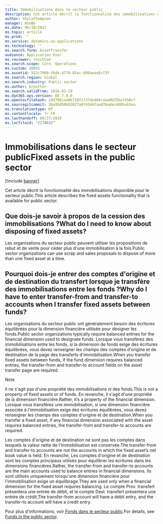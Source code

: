 ```yaml
---
title: Immobilisations dans le secteur public
description: Cet article décrit la fonctionnalité des immobilisations disponible pour le secteur public.
author: ShylaThompson
manager: AnnBe
ms.date: 06/20/2017
ms.topic: article
ms.prod: ''
ms.service: dynamics-ax-applications
ms.technology: ''
ms.search.form: AssetTransfer
audience: Application User
ms.reviewer: roschlom
ms.search.scope: Core, Operations
ms.custom: 20891
ms.assetid: 552c7969-f044-4774-82ec-080aeae8cf3f
ms.search.region: Global
ms.search.industry: Public sector
ms.author: brpotter
ms.search.validFrom: 2016-02-28
ms.dyn365.ops.version: AX 7.0.0
ms.openlocfilehash: 2dd706ca48b718f2737de404c4ae0b25ba7458cf
ms.sourcegitcommit: 3ba95d50b8262fa0f43d4faad76adac4d05eb3ea
ms.translationtype: HT
ms.contentlocale: fr-FR
ms.lasthandoff: 09/27/2019
ms.locfileid: "2174632"
---
```

# <a name="fixed-assets-in-the-public-sector"></a><span data-ttu-id="12c8a-103">Immobilisations dans le secteur public</span><span class="sxs-lookup"><span data-stu-id="12c8a-103">Fixed assets in the public sector</span></span>

[!include [banner](../includes/banner.md)]

<span data-ttu-id="12c8a-104">Cet article décrit la fonctionnalité des immobilisations disponible pour le secteur public.</span><span class="sxs-lookup"><span data-stu-id="12c8a-104">This article describes the fixed assets functionality that is available for public sector.</span></span> 

<a name="what-do-i-need-to-know-about-disposing-of-fixed-assets"></a><span data-ttu-id="12c8a-105">Que dois-je savoir à propos de la cession des immobilisations ?</span><span class="sxs-lookup"><span data-stu-id="12c8a-105">What do I need to know about disposing of fixed assets?</span></span>
-------------------------------------------------------

<span data-ttu-id="12c8a-106">Les organisations du secteur public peuvent utiliser les propositions de rebut et de vente pour céder plus d'une immobilisation à la fois.</span><span class="sxs-lookup"><span data-stu-id="12c8a-106">Public sector organizations can use scrap and sales proposals to dispose of more than one fixed asset at a time.</span></span>

## <a name="why-do-i-have-to-enter-transfer-from-and-transfer-to-accounts-when-i-transfer-fixed-assets-between-funds"></a><span data-ttu-id="12c8a-107">Pourquoi dois-je entrer des comptes d'origine et de destination du transfert lorsque je transfère des immobilisations entre les fonds ?</span><span class="sxs-lookup"><span data-stu-id="12c8a-107">Why do I have to enter transfer-from and transfer-to accounts when I transfer fixed assets between funds?</span></span>
<span data-ttu-id="12c8a-108">Les organisations du secteur public ont généralement besoin des écritures équilibrées pour la dimension financière utilisée pour désigner les fonds.</span><span class="sxs-lookup"><span data-stu-id="12c8a-108">Public sector organizations typically require balanced entries for the financial dimension used to designate funds.</span></span> <span data-ttu-id="12c8a-109">Lorsque vous transférez des immobilisations entre les fonds, si la dimension de fonds exige des écritures équilibrées, vous devez renseigner les champs des comptes d'origine et de destination de la page des transferts d'immobilisation.</span><span class="sxs-lookup"><span data-stu-id="12c8a-109">When you transfer fixed assets between funds, if the fund dimension requires balanced entries, the transfer-from and transfer-to account fields on the asset transfer page are required.</span></span> 

> [!NOTE] 
> <span data-ttu-id="12c8a-110">Il ne s'agit pas d'une propriété des immobilisations ni des fonds.</span><span class="sxs-lookup"><span data-stu-id="12c8a-110">This is not a property of fixed assets or of funds.</span></span> <span data-ttu-id="12c8a-111">En revanche, il s'agit d'une propriété de la dimension financière.</span><span class="sxs-lookup"><span data-stu-id="12c8a-111">Rather, it’s a property of the financial dimension.</span></span> <span data-ttu-id="12c8a-112">Lorsque vous transférez une immobilisation, si une dimension financière associée à l'immobilisation exige des écritures équilibrées, vous devez renseigner les champs des comptes d'origine et de destination.</span><span class="sxs-lookup"><span data-stu-id="12c8a-112">When you transfer a fixed asset, if any financial dimension associated with the asset requires balanced entries, the transfer-from and transfer-to accounts are required.</span></span> 

<span data-ttu-id="12c8a-113">Les comptes d'origine et de destination ne sont pas les comptes dans lesquels la valeur nette de l'immobilisation est conservée.</span><span class="sxs-lookup"><span data-stu-id="12c8a-113">The transfer-from and transfer-to accounts are not the accounts in which the fixed asset’s net book value is held.</span></span> <span data-ttu-id="12c8a-114">En revanche, Les comptes d'origine et de destination sont les comptes principaux utilisés pour équilibrer les écritures dans les dimensions financières.</span><span class="sxs-lookup"><span data-stu-id="12c8a-114">Rather, the transfer-from and transfer-to accounts are the main accounts used to balance entries in financial dimensions.</span></span> <span data-ttu-id="12c8a-115">Ils sont utilisés uniquement lorsqu'une dimension financière pour l'immobilisation exige un équilibrage.</span><span class="sxs-lookup"><span data-stu-id="12c8a-115">They are used only when a financial dimension for the fixed asset requires balancing.</span></span> <span data-ttu-id="12c8a-116">Le compte Prov. transfert présentera une entrée de débit, et le compte Dest. transfert présentera une entrée de crédit.</span><span class="sxs-lookup"><span data-stu-id="12c8a-116">The transfer-from account will have a debit entry, and the transfer-to account will have a credit entry.</span></span>

<span data-ttu-id="12c8a-117">Pour plus d'informations, voir [Fonds dans le secteur public](funds-public-sector.md).</span><span class="sxs-lookup"><span data-stu-id="12c8a-117">For details, see [Funds in the public sector](funds-public-sector.md).</span></span>





